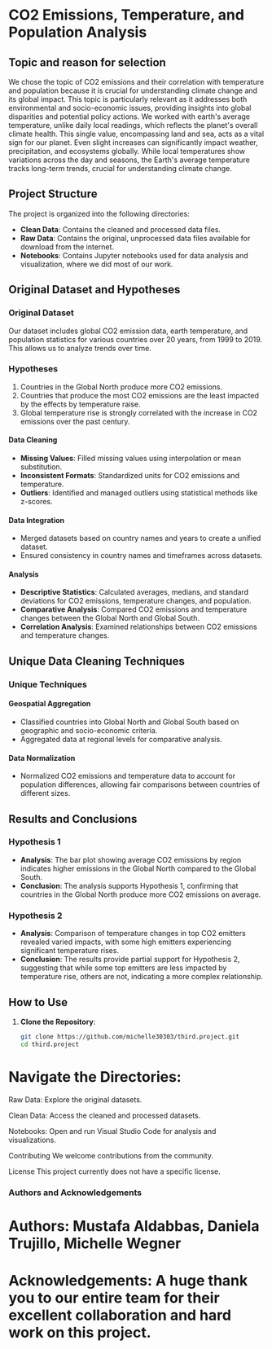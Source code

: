 # CO2 Emissions, Temperature, and Population Analysis

## Topic and reason for selection
We chose the topic of CO2 emissions and their correlation with temperature and population because it is crucial for understanding climate change and its global impact. This topic is particularly relevant as it addresses both environmental and socio-economic issues, providing insights into global disparities and potential policy actions.
We worked with earth's average temperature, unlike daily local readings, which reflects the planet's overall climate health. This single value, encompassing land and sea, acts as a vital sign for our planet. Even slight increases can significantly impact weather, precipitation, and ecosystems globally. While local temperatures show variations across the day and seasons, the Earth's average temperature tracks long-term trends, crucial for understanding climate change.


## Project Structure
The project is organized into the following directories:
- **Clean Data**: Contains the cleaned and processed data files.
- **Raw Data**: Contains the original, unprocessed data files available for download from the internet.
- **Notebooks**: Contains Jupyter notebooks used for data analysis and visualization, where we did most of our work.


## Original Dataset and Hypotheses
### Original Dataset
Our dataset includes global CO2 emission data, earth temperature, and population statistics for various countries over 20 years, from 1999 to 2019. This allows us to analyze trends over time.

### Hypotheses
1. Countries in the Global North produce more CO2 emissions.
2. Countries that produce the most CO2 emissions are the least impacted by the effects by temperature raise.
3. Global temperature rise is strongly correlated with the increase in CO2 emissions over the past century.

#### Data Cleaning
- **Missing Values**: Filled missing values using interpolation or mean substitution.
- **Inconsistent Formats**: Standardized units for CO2 emissions and temperature.
- **Outliers**: Identified and managed outliers using statistical methods like z-scores.

#### Data Integration
- Merged datasets based on country names and years to create a unified dataset.
- Ensured consistency in country names and timeframes across datasets.

#### Analysis
- **Descriptive Statistics**: Calculated averages, medians, and standard deviations for CO2 emissions, temperature changes, and population.
- **Comparative Analysis**: Compared CO2 emissions and temperature changes between the Global North and Global South.
- **Correlation Analysis**: Examined relationships between CO2 emissions and temperature changes.






## Unique Data Cleaning Techniques
### Unique Techniques
#### Geospatial Aggregation
- Classified countries into Global North and Global South based on geographic and socio-economic criteria.
- Aggregated data at regional levels for comparative analysis.

#### Data Normalization
- Normalized CO2 emissions and temperature data to account for population differences, allowing fair comparisons between countries of different sizes.

## Results and Conclusions
### Hypothesis 1
- **Analysis**: The bar plot showing average CO2 emissions by region indicates higher emissions in the Global North compared to the Global South.
- **Conclusion**: The analysis supports Hypothesis 1, confirming that countries in the Global North produce more CO2 emissions on average.

### Hypothesis 2
- **Analysis**: Comparison of temperature changes in top CO2 emitters revealed varied impacts, with some high emitters experiencing significant temperature rises.
- **Conclusion**: The results provide partial support for Hypothesis 2, suggesting that while some top emitters are less impacted by temperature rise, others are not, indicating a more complex relationship.


## How to Use
1. **Clone the Repository**: 
   ```bash
   git clone https://github.com/michelle30303/third.project.git
   cd third.project
   
# Navigate the Directories:

Raw Data: Explore the original datasets.

Clean Data: Access the cleaned and processed datasets.

Notebooks: Open and run Visual Studio Code for analysis and visualizations.

Contributing
We welcome contributions from the community.

License
This project currently does not have a specific license.

### Authors and Acknowledgements

# Authors: Mustafa Aldabbas, Daniela Trujillo, Michelle Wegner


# Acknowledgements: A huge thank you to our entire team for their excellent collaboration and hard work on this project.
